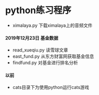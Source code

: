 # python练习程序



- ximalaya.py 下载ximalaya上的音频文件

#### 2019年12月23日 基金数据
- read_xueqiu.py 读雪球文章
- east_fund.py 从东方财富网获取基金信息  
- findfund.py 对基金进行排名分析  

#### 以前
- cats目录下为使用python运行cats游戏